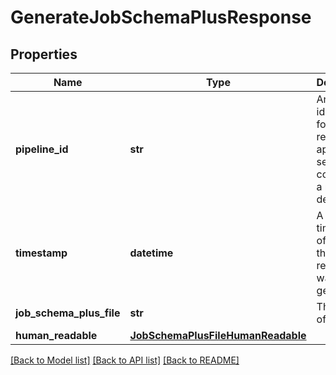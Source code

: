 # GenerateJobSchemaPlusResponse

## Properties
Name | Type | Description | Notes
------------ | ------------- | ------------- | -------------
**pipeline_id** | **str** | An identifier for this jdx reference application session of converting a raw job description | [optional] 
**timestamp** | **datetime** | A timestamp of when this response was generated | [optional] 
**job_schema_plus_file** | **str** | The output of JDX. | [optional] 
**human_readable** | [**JobSchemaPlusFileHumanReadable**](JobSchemaPlusFileHumanReadable.md) |  | [optional] 

[[Back to Model list]](../README.md#documentation-for-models) [[Back to API list]](../README.md#documentation-for-api-endpoints) [[Back to README]](../README.md)


